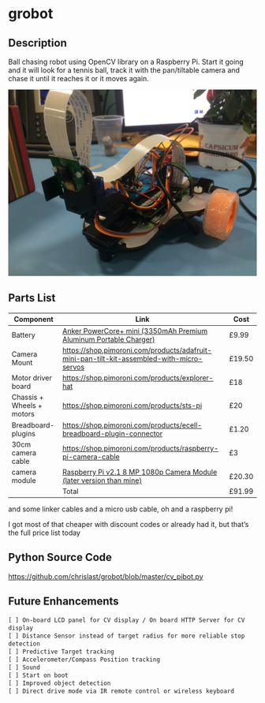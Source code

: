 # grobot
## Description
Ball chasing robot using OpenCV library on a Raspberry Pi.  Start it going and it will look for a tennis ball, track it with the pan/tiltable camera and chase it until it reaches it or it moves again.

![Grobot Picture](https://github.com/chrislast/grobot/blob/master/IMG_2046%5B1%5D.JPG)

## Parts List

| Component | Link | Cost |
| --- | --- | --- |
| Battery | [Anker PowerCore+ mini (3350mAh Premium Aluminum Portable Charger)](https://www.amazon.co.uk/gp/product/B005QI1A8C) | £9.99 |
| Camera Mount | https://shop.pimoroni.com/products/adafruit-mini-pan-tilt-kit-assembled-with-micro-servos | £19.50 |
| Motor driver board | https://shop.pimoroni.com/products/explorer-hat | £18 |
| Chassis + Wheels + motors | https://shop.pimoroni.com/products/sts-pi | £20 |
| Breadboard-plugins | https://shop.pimoroni.com/products/ecell-breadboard-plugin-connector | £1.20 |
| 30cm camera cable | https://shop.pimoroni.com/products/raspberry-pi-camera-cable | £3 |
| camera module | [Raspberry Pi v2.1 8 MP 1080p Camera Module (later version than mine)](https://www.amazon.co.uk/Raspberry-Pi-1080p-Camera-Module/dp/B01ER2SKFS) | £20.30 |
|	| Total | £91.99 |

and some linker cables and a micro usb cable, oh and a raspberry pi!

I got most of that cheaper with discount codes or already had it, but that’s the full price list today

## Python Source Code
https://github.com/chrislast/grobot/blob/master/cv_pibot.py

## Future Enhancements
	[ ] On-board LCD panel for CV display / On board HTTP Server for CV display
	[ ] Distance Sensor instead of target radius for more reliable stop detection
	[ ] Predictive Target tracking
	[ ] Accelerometer/Compass Position tracking
	[ ] Sound
	[ ] Start on boot
	[ ] Improved object detection
	[ ] Direct drive mode via IR remote control or wireless keyboard
  
